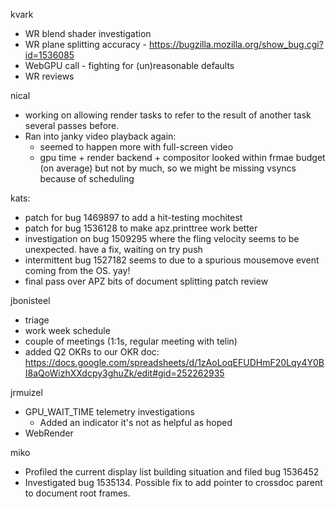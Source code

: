 kvark
  * WR blend shader investigation
  * WR plane splitting accuracy - https://bugzilla.mozilla.org/show_bug.cgi?id=1536085
  * WebGPU call - fighting for (un)reasonable defaults
  * WR reviews

nical
  * working on allowing render tasks to refer to the result of another task several passes before.
  * Ran into janky video playback again:
    * seemed to happen more with full-screen video
    * gpu time + render backend + compositor looked within frmae budget (on average) but not by much, so we might be missing vsyncs because of scheduling

kats:
  * patch for bug 1469897 to add a hit-testing mochitest
  * patch for bug 1536128 to make apz.printtree work better
  * investigation on bug 1509295 where the fling velocity seems to be unexpected. have a fix, waiting on try push
  * intermittent bug 1527182 seems to due to a spurious mousemove event coming from the OS. yay!
  * final pass over APZ bits of document splitting patch review


jbonisteel
  * triage
  * work week schedule
  * couple of meetings (1:1s, regular meeting with telin)
  * added Q2 OKRs to our OKR doc: https://docs.google.com/spreadsheets/d/1zAoLoqEFUDHmF20Lqy4Y0BI8aQoWizhXXdcpy3ghuZk/edit#gid=252262935

jrmuizel
  * GPU_WAIT_TIME telemetry investigations
    * Added an indicator it's not as helpful as hoped
  * WebRender

miko
  * Profiled the current display list building situation and filed bug 1536452
  * Investigated bug 1535134. Possible fix to add pointer to crossdoc parent to document root frames. 
